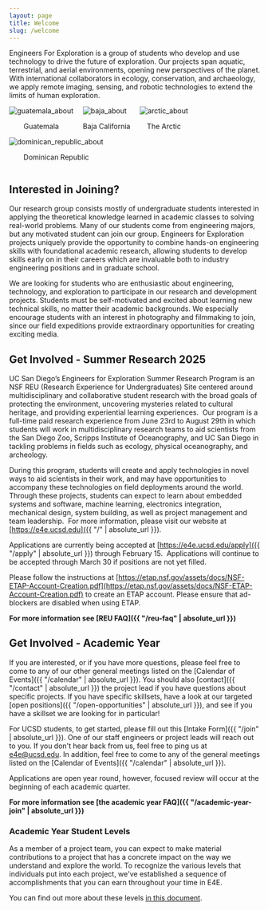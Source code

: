 ```yaml
---
layout: page
title: Welcome
slug: /welcome
---
```

Engineers For Exploration is a group of students who develop and use technology to drive the future of exploration. Our projects span aquatic, terrestrial, and aerial environments, opening new perspectives of the planet. With international collaborators in ecology, conservation, and archaeology, we apply remote imaging, sensing, and robotic technologies to extend the limits of human exploration.
<div style="margin-right: 15px; display: inline-block">
    <img src="{{ 'assets/about_guatemala_about.jpg' | resize: '250x250^,webp,80' | absolute_url }}"
        alt="guatemala_about">
    <p style="text-align: center">Guatemala</p>
</div>
<div style="margin-right: 15px; display: inline-block">
    <img src="{{ 'assets/about_baja_about.jpg' | resize: '250x250^,webp,80' | absolute_url }}"
        alt="baja_about">
    <p style="text-align: center">Baja California</p>
</div>
<div style="margin-right: 15px; display: inline-block">
    <img src="{{ 'assets/about_arctic_about.png' | resize: '250x250^,webp,80' | absolute_url }}"
        alt="arctic_about">
    <p style="text-align: center">The Arctic</p>
</div>
<div style="margin-right: 15px; display: inline-block">
    <img src="{{ 'assets/about_dominicanrepublic_about.jpg' | resize: '250x250^,webp,80' | absolute_url }}"
        alt="dominican_republic_about">
    <p style="text-align: center">Dominican Republic</p>
</div>

## Interested in Joining?
Our research group consists mostly of undergraduate students interested in applying the theoretical knowledge learned in academic classes to solving real-world problems. Many of our students come from engineering majors, but any motivated student can join our group. Engineers for Exploration projects uniquely provide the opportunity to combine hands-on engineering skills with foundational academic research, allowing students to develop skills early on in their careers which are invaluable both to industry engineering positions and in graduate school.

We are looking for students who are enthusiastic about engineering, technology, and exploration to participate in our research and development projects. Students must be self-motivated and excited about learning new technical skills, no matter their academic backgrounds. We especially encourage students with an interest in photography and filmmaking to join, since our field expeditions provide extraordinary opportunities for creating exciting media.

## Get Involved - Summer Research 2025
UC San Diego’s Engineers for Exploration Summer Research Program is an NSF REU (Research Experience for Undergraduates) Site centered around multidisciplinary and collaborative student research with the broad goals of protecting the environment, uncovering mysteries related to cultural heritage, and providing experiential learning experiences.  Our program is a full-time paid research experience from June 23rd to August 29th in which students will work in multidisciplinary research teams to aid scientists from the San Diego Zoo, Scripps Institute of Oceanography, and UC San Diego in tackling problems in fields such as ecology, physical oceanography, and archeology.

During this program, students will create and apply technologies in novel ways to aid scientists in their work, and may have opportunities to accompany these technologies on field deployments around the world.  Through these projects, students can expect to learn about embedded systems and software, machine learning, electronics integration, mechanical design, system building, as well as project management and team leadership.  For more information, please visit our website at [https://e4e.ucsd.edu]({{ "/" | absolute_url }}).

Applications are currently being accepted at [https://e4e.ucsd.edu/apply]({{ "/apply" | absolute_url }}) through February 15.  Applications will continue to be accepted through March 30 if positions are not yet filled.

Please follow the instructions at [https://etap.nsf.gov/assets/docs/NSF-ETAP-Account-Creation.pdf](https://etap.nsf.gov/assets/docs/NSF-ETAP-Account-Creation.pdf) to create an ETAP account.  Please ensure that ad-blockers are disabled when using ETAP.

 **For more information see [REU FAQ]({{ "/reu-faq" | absolute_url }})**

## Get Involved - Academic Year
If you are interested, or if you have more questions, please feel free to come to any of our other general meetings listed on the [Calendar of Events]({{ "/calendar" | absolute_url }}). You should also [contact]({{ "/contact" | absolute_url }}) the project lead if you have questions about specific projects. If you have specific skillsets, have a look at our targeted [open positions]({{ "/open-opportunities" | absolute_url }}), and see if you have a skillset we are looking for in particular!

For UCSD students, to get started, please fill out this [Intake Form]({{ "/join" | absolute_url }}).  One of our staff engineers or project leads will reach out to you. If you don't hear back from us, feel free to ping us at [e4e@ucsd.edu](mailto:e4e@ucsd.edu).  In addition, feel free to come to any of the general meetings listed on the [Calendar of Events]({{ "/calendar" | absolute_url }}).

Applications are open year round, however, focused review will occur at the beginning of each academic quarter. 

**For more information see [the academic year FAQ]({{ "/academic-year-join" | absolute_url }})**

### Academic Year Student Levels
As a member of a project team, you can expect to make material contributions to a project that has a concrete impact on the way we understand and explore the world.  To recognize the various levels that individuals put into each project, we've established a sequence of accomplishments that you can earn throughout your time in E4E.

You can find out more about these levels [in this document](https://docs.google.com/document/d/e/2PACX-1vTCzomIDOnUE9covla21J5vT5_QB8u_2Avo_6trpUJwlFQmaL-0q8SsMEoCXce9LM0zfHIJlO3-QPsM/pub).
